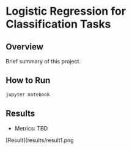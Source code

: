 # Logistic Regression for Classification Tasks

## Overview
Brief summary of this project.

## How to Run
```bash
jupyter notebook
```

## Results
- Metrics: TBD

[Result](results/result1.png
